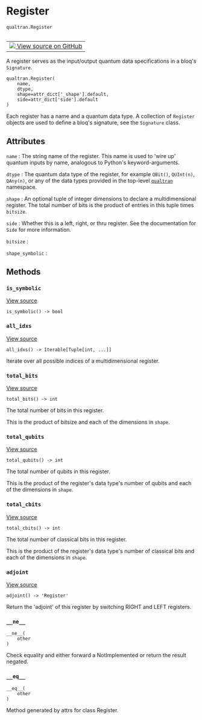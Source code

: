 # Register
`qualtran.Register`


<table class="tfo-notebook-buttons tfo-api nocontent" align="left">
<td>
  <a target="_blank" href="https://github.com/quantumlib/Qualtran/blob/main/qualtran/_infra/registers.py#L46-L127">
    <img src="https://www.tensorflow.org/images/GitHub-Mark-32px.png" />
    View source on GitHub
  </a>
</td>
</table>



A register serves as the input/output quantum data specifications in a bloq's `Signature`.

<pre class="devsite-click-to-copy prettyprint lang-py tfo-signature-link">
<code>qualtran.Register(
    name,
    dtype,
    shape=attr_dict[&#x27;_shape&#x27;].default,
    side=attr_dict[&#x27;side&#x27;].default
)
</code></pre>



<!-- Placeholder for "Used in" -->

Each register has a name and a quantum data type. A collection of `Register` objects are used
to define a bloq's signature, see the `Signature` class.



<h2 class="add-link">Attributes</h2>

`name`<a id="name"></a>
: The string name of the register. This name is used to 'wire up' quantum inputs
  by name, analogous to Python's keyword-arguments.

`dtype`<a id="dtype"></a>
: The quantum data type of the register, for example `QBit()`, `QUInt(n)`, `QAny(n)`,
  or any of the data types provided in the top-level <a href="../qualtran.html"><code>qualtran</code></a> namespace.

`shape`<a id="shape"></a>
: An optional tuple of integer dimensions to declare a multidimensional register. The
  total number of bits is the product of entries in this tuple times `bitsize`.

`side`<a id="side"></a>
: Whether this is a left, right, or thru register. See the documentation for `Side`
  for more information.

`bitsize`<a id="bitsize"></a>
: &nbsp;

`shape_symbolic`<a id="shape_symbolic"></a>
: &nbsp;




## Methods

<h3 id="is_symbolic"><code>is_symbolic</code></h3>

<a target="_blank" class="external" href="https://github.com/quantumlib/Qualtran/blob/main/qualtran/_infra/registers.py#L75-L76">View source</a>

<pre class="devsite-click-to-copy prettyprint lang-py tfo-signature-link">
<code>is_symbolic() -> bool
</code></pre>




<h3 id="all_idxs"><code>all_idxs</code></h3>

<a target="_blank" class="external" href="https://github.com/quantumlib/Qualtran/blob/main/qualtran/_infra/registers.py#L92-L94">View source</a>

<pre class="devsite-click-to-copy prettyprint lang-py tfo-signature-link">
<code>all_idxs() -> Iterable[Tuple[int, ...]]
</code></pre>

Iterate over all possible indices of a multidimensional register.


<h3 id="total_bits"><code>total_bits</code></h3>

<a target="_blank" class="external" href="https://github.com/quantumlib/Qualtran/blob/main/qualtran/_infra/registers.py#L96-L101">View source</a>

<pre class="devsite-click-to-copy prettyprint lang-py tfo-signature-link">
<code>total_bits() -> int
</code></pre>

The total number of bits in this register.

This is the product of bitsize and each of the dimensions in `shape`.

<h3 id="total_qubits"><code>total_qubits</code></h3>

<a target="_blank" class="external" href="https://github.com/quantumlib/Qualtran/blob/main/qualtran/_infra/registers.py#L103-L109">View source</a>

<pre class="devsite-click-to-copy prettyprint lang-py tfo-signature-link">
<code>total_qubits() -> int
</code></pre>

The total number of qubits in this register.

This is the product of the register's data type's number of qubits
and each of the dimensions in `shape`.

<h3 id="total_cbits"><code>total_cbits</code></h3>

<a target="_blank" class="external" href="https://github.com/quantumlib/Qualtran/blob/main/qualtran/_infra/registers.py#L111-L117">View source</a>

<pre class="devsite-click-to-copy prettyprint lang-py tfo-signature-link">
<code>total_cbits() -> int
</code></pre>

The total number of classical bits in this register.

This is the product of the register's data type's number of classical bits
and each of the dimensions in `shape`.

<h3 id="adjoint"><code>adjoint</code></h3>

<a target="_blank" class="external" href="https://github.com/quantumlib/Qualtran/blob/main/qualtran/_infra/registers.py#L119-L127">View source</a>

<pre class="devsite-click-to-copy prettyprint lang-py tfo-signature-link">
<code>adjoint() -> 'Register'
</code></pre>

Return the 'adjoint' of this register by switching RIGHT and LEFT registers.


<h3 id="__ne__"><code>__ne__</code></h3>

<pre class="devsite-click-to-copy prettyprint lang-py tfo-signature-link">
<code>__ne__(
    other
)
</code></pre>

Check equality and either forward a NotImplemented or return the result negated.


<h3 id="__eq__"><code>__eq__</code></h3>

<pre class="devsite-click-to-copy prettyprint lang-py tfo-signature-link">
<code>__eq__(
    other
)
</code></pre>

Method generated by attrs for class Register.




